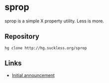 sprop
=====

sprop is a simple X property utility. Less is more.

Repository
----------

	hg clone http://hg.suckless.org/sprop

Links
-----

* [Initial announcement](http://lists.suckless.org/dev/1004/3718.html)
